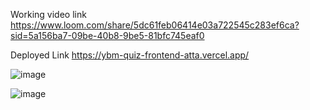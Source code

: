 Working video link
https://www.loom.com/share/5dc61feb06414e03a722545c283ef6ca?sid=5a156ba7-09be-40b8-9be5-81bfc745eaf0


Deployed Link
https://ybm-quiz-frontend-atta.vercel.app/

![image](https://github.com/user-attachments/assets/151faeb9-c32c-4d75-a7dd-8997bb88412d)




![image](https://github.com/user-attachments/assets/ad927558-a6d7-42db-b7c6-dd67771d53a4)
